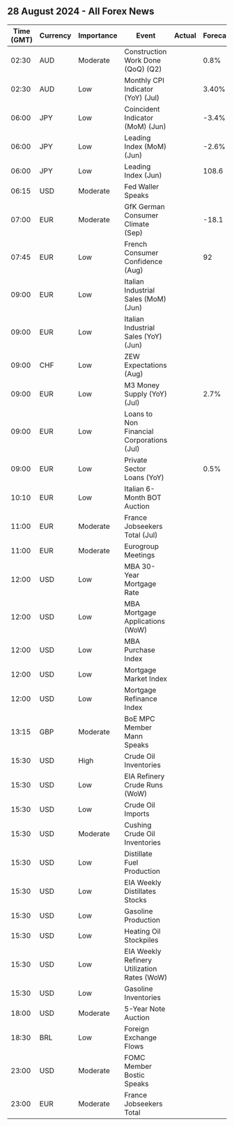 ## 28 August 2024 - All Forex News

| Time (GMT) | Currency | Importance | Event | Actual | Forecast | Previous |
|------|----------|------------|-------|--------|----------|----------|
| 02:30 | AUD | Moderate | Construction Work Done (QoQ) (Q2) |  | 0.8% | -2.9% |
| 02:30 | AUD | Low | Monthly CPI Indicator (YoY) (Jul) |  | 3.40% | 3.80% |
| 06:00 | JPY | Low | Coincident Indicator (MoM) (Jun) |  | -3.4% | 1.9% |
| 06:00 | JPY | Low | Leading Index (MoM) (Jun) |  | -2.6% | 0.3% |
| 06:00 | JPY | Low | Leading Index (Jun) |  | 108.6 | 111.2 |
| 06:15 | USD | Moderate | Fed Waller Speaks |  |  |  |
| 07:00 | EUR | Moderate | GfK German Consumer Climate (Sep) |  | -18.1 | -18.4 |
| 07:45 | EUR | Low | French Consumer Confidence (Aug) |  | 92 | 91 |
| 09:00 | EUR | Low | Italian Industrial Sales (MoM) (Jun) |  |  | -0.90% |
| 09:00 | EUR | Low | Italian Industrial Sales (YoY) (Jun) |  |  | -4.80% |
| 09:00 | CHF | Low | ZEW Expectations (Aug) |  |  | 9.4 |
| 09:00 | EUR | Low | M3 Money Supply (YoY) (Jul) |  | 2.7% | 2.2% |
| 09:00 | EUR | Low | Loans to Non Financial Corporations (Jul) |  |  | 0.7% |
| 09:00 | EUR | Low | Private Sector Loans (YoY) |  | 0.5% | 0.3% |
| 10:10 | EUR | Low | Italian 6-Month BOT Auction |  |  | 3.724% |
| 11:00 | EUR | Moderate | France Jobseekers Total (Jul) |  |  | 2,834.5K |
| 11:00 | EUR | Moderate | Eurogroup Meetings |  |  |  |
| 12:00 | USD | Low | MBA 30-Year Mortgage Rate |  |  | 6.50% |
| 12:00 | USD | Low | MBA Mortgage Applications (WoW) |  |  | -10.1% |
| 12:00 | USD | Low | MBA Purchase Index |  |  | 130.6 |
| 12:00 | USD | Low | Mortgage Market Index |  |  | 225.8 |
| 12:00 | USD | Low | Mortgage Refinance Index |  |  | 754.4 |
| 13:15 | GBP | Moderate | BoE MPC Member Mann Speaks |  |  |  |
| 15:30 | USD | High | Crude Oil Inventories |  |  | -4.649M |
| 15:30 | USD | Low | EIA Refinery Crude Runs (WoW) |  |  | 0.222M |
| 15:30 | USD | Low | Crude Oil Imports |  |  | 0.078M |
| 15:30 | USD | Moderate | Cushing Crude Oil Inventories |  |  | -0.560M |
| 15:30 | USD | Low | Distillate Fuel Production |  |  | 0.123M |
| 15:30 | USD | Low | EIA Weekly Distillates Stocks |  |  | -3.312M |
| 15:30 | USD | Low | Gasoline Production |  |  | 0.046M |
| 15:30 | USD | Low | Heating Oil Stockpiles |  |  | 0.265M |
| 15:30 | USD | Low | EIA Weekly Refinery Utilization Rates (WoW) |  |  | 0.8% |
| 15:30 | USD | Low | Gasoline Inventories |  |  | -1.606M |
| 18:00 | USD | Moderate | 5-Year Note Auction |  |  | 4.121% |
| 18:30 | BRL | Low | Foreign Exchange Flows |  |  | -0.573B |
| 23:00 | USD | Moderate | FOMC Member Bostic Speaks |  |  |  |
| 23:00 | EUR | Moderate | France Jobseekers Total |  |  | 2,834.5K |

